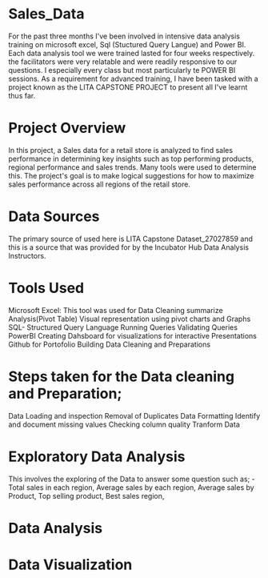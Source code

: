 # Sales_Data
For the past three months I've been involved in intensive data analysis training on microsoft excel, Sql (Stuctured Query Langue) and Power BI. Each data analysis tool we were trained lasted for four weeks respectively. the facilitators were very relatable and were readily responsive to our questions. I especially every class but most particularly te POWER BI sessions. As a requirement for advanced training, I have been tasked with a project known as the LITA CAPSTONE PROJECT to present all I've learnt thus far.

# Project Overview
In this project, a Sales data for a retail store is analyzed to find sales performance in determining key insights such as top performing products, regional performance and sales trends. Many tools were used to determine this. The project's goal is to make logical suggestions for how to maximize sales performance across all regions of the retail store.

# Data Sources
The primary source of used here is LITA Capstone Dataset_27027859 and this is a source that was provided for by the Incubator Hub Data Analysis Instructors.

# Tools Used
Microsoft Excel: This tool was used for
Data Cleaning
summarize Analysis(Pivot Table)
Visual representation using pivot charts and Graphs
SQL- Structured Query Language
Running Queries
Validating Queries
PowerBI
Creating Dahsboard for visualizations for interactive Presentations
Github for Portofolio Building
Data Cleaning and Preparations

# Steps taken for the Data cleaning and Preparation;
Data Loading and inspection
Removal of Duplicates
Data Formatting
Identify and document missing values
Checking column quality
Tranform Data

# Exploratory Data Analysis
This involves the exploring of the Data to answer some question such as; -
Total sales in each region,
Average sales by each region, 
Average sales by Product,
Top selling product, 
Best sales region,
# Data Analysis

# Data Visualization

